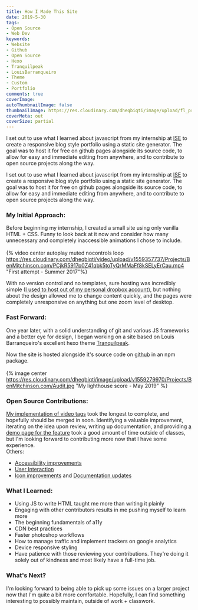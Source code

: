 ```yaml
---
title: How I Made This Site
date: 2019-5-30 
tags: 
- Open Source
- Web Dev
keywords:
- Website
- Github
- Open Source
- Hexo
- Tranquilpeak
- LouisBarranqueiro
- Theme
- Custom
- Portfolio
comments: true 
coverImage:
autoThumbnailImage: false
thumbnailImage: https://res.cloudinary.com/dheqbiqti/image/upload/fl_progressive,r_50:5/v1559264812/Projects/BenMitchinson.com/WebsiteBanner.jpg
coverMeta: out
coverSize: partial
---
```


I set out to use what I learned about javascript from my internship at 
[ISE](http://blog.iseinc.biz/meet-our-team-2018-summer-interns)
to create a responsive blog style portfolio using a static site generator. 
The goal was to host it for free on github pages alongside its source code, 
to allow for easy and immediate editing from anywhere, and to contribute to 
open source projects along the way.
</br>
<!-- excerpt -->
I set out to use what I learned about javascript from my internship at 
[ISE](http://blog.iseinc.biz/meet-our-team-2018-summer-interns)
to create a responsive blog style portfolio using a static site generator. 
The goal was to host it for free on github pages alongside its source code, 
to allow for easy and immediate editing from anywhere, and to contribute to 
open source projects along the way.

### My Initial Approach:
Before beginning my internship, I created a small site using only vanilla HTML +
CSS. Funny to look back at it now and consider how many unnecessary and 
completely inaccessible animations I chose to include.
</br></br>
{% video center autoplay muted nocontrols loop 
https://res.cloudinary.com/dheqbiqti/video/upload/v1559357737/Projects/BenMitchinson.com/PCjkR5917p0Z41qbk5toTyQrMMaFf8kSELyErCau.mp4 "First attempt - Summer 2017"%}

With no version control and no templates, sure hosting was incredibly simple
([I used to host out of my personal dropbox account](https://droppages.com/)),
but nothing about the design allowed me to change content quickly, and the pages
were completely unresponsive on anything but one zoom level of desktop. 

### Fast Forward:
One year later, with a solid understanding of git and various JS frameworks
and a better eye for design, I began working on a site based on
Louis Barranqueiro's excellent hexo theme 
[Tranquilpeak](https://github.com/LouisBarranqueiro/hexo-theme-tranquilpeak).

Now the site is hosted alongside it's source code on [github](https://github.com/bmitchinson/benmitchinson.com) 
in an npm package.
</br></br>
{% image center https://res.cloudinary.com/dheqbiqti/image/upload/v1559279970/Projects/BenMitchinson.com/Audit.jpg "My lighthouse score - May 2019" %}

### Open Source Contributions:
[My implementation of video tags](/Video-Tag-Demo) 
took the longest to complete, and hopefully should be merged in soon. 
Identifying a valuable improvement, iterating on the idea upon review, writing 
up documentation, and providing [a demo page for the feature](/Video-Tag-Demo)
took a good amount of time outside of classes, but I'm looking forward to 
contributing more now that I have some experience.
</br>
Others:
* [Accessibility improvements](https://github.com/LouisBarranqueiro/hexo-theme-tranquilpeak/pull/548)
* [User Interaction](https://github.com/LouisBarranqueiro/hexo-theme-tranquilpeak/pull/547)
* [Icon improvements](https://github.com/LouisBarranqueiro/hexo-theme-tranquilpeak/pull/542)
and [Documentation updates](https://github.com/LouisBarranqueiro/hexo-theme-tranquilpeak/pull/543)

### What I Learned:
* Using JS to write HTML taught me more than writing it plainly
* Engaging with other contributors results in me pushing myself to learn more
* The beginning fundamentals of a11y
* CDN best practices
* Faster photoshop workflows 
* How to manage traffic and implement trackers on google analytics 
* Device responsive styling
* Have patience with those reviewing your contributions. They're doing it solely
out of kindness and most likely have a full-time job.

### What's Next?
I'm looking forward to being able to pick up some issues on a larger project now
that I'm quite a bit more comfortable. Hopefully, I can find something interesting
to possibly maintain, outside of work + classwork.
